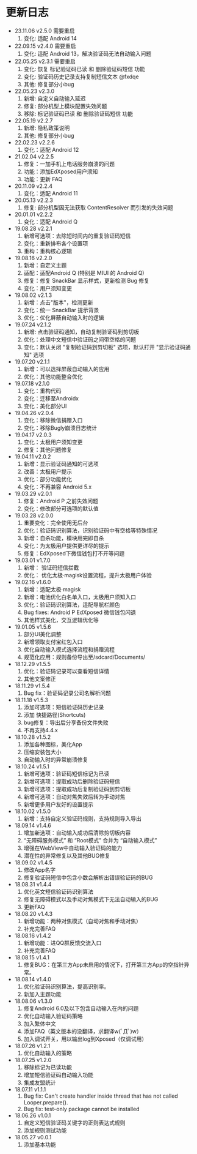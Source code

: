 # 更新日志
- 23.11.06 v2.5.0 需要重启
  1. 变化: 适配 Android 14
- 22.09.15 v2.4.0 需要重启
  1. 变化: 适配 Android 13，解决验证码无法自动输入问题
- 22.05.25 v2.3.1 需要重启
  1. 变化: 恢复 标记验证码已读 和 删除验证码短信 功能
  2. 变化: 验证码历史记录支持复制短信文本 @fxdqe
  3. 其他: 修复部分小bug
- 22.05.23 v2.3.0
  1. 新增: 自定义自动输入延迟
  2. 修复: 部分机型上模块配置失效问题
  3. 移除: 标记验证码已读 和 删除验证码短信 功能
- 22.05.19 v2.2.7
  1. 新增: 隐私政策说明
  2. 其他: 修复部分小bug
- 22.02.23 v2.2.6
  1. 变化：适配 Android 12
- 21.02.04 v2.2.5
  1. 修复：一加手机上电话服务崩溃的问题
  2. 功能：添加EdXposed用户须知
  3. 功能：更新 FAQ
- 20.11.09 v2.2.4
  1. 变化：适配 Android 11
- 20.05.13 v2.2.3
  1. 修复: 部分机型因无法获取 ContentResolver 而引发的失效问题
- 20.01.01 v2.2.2
  1. 变化：适配 Android Q
- 19.08.28 v2.2.1
  1. 新增可选项：去除短时间内的重复验证码短信
  2. 变化：重新排布各个设置项
  3. 重构：重构核心逻辑
- 19.08.16 v2.2.0
  1. 新增：自定义主题
  2. 适配：适配Android Q (特别是 MIUI 的 Android Q)
  3. 修复：修复 SnackBar 显示样式，更新检测 Bug 修复
  4. 变化：用户须知变更
- 19.08.02 v2.1.3 
  1. 新增：点击"版本"，检测更新
  2. 变化：统一 SnackBar 提示背景
  3. 优化：优化屏蔽自动输入时的逻辑
- 19.07.24 v2.1.2
  1. 新增: 点击验证码通知，自动复制验证码到剪切板
  2. 优化：处理中文短信中验证码之间带空格的问题
  3. 变化：默认关闭 "复制验证码到剪切板" 选项，默认打开 "显示验证码通知" 选项
- 19.07.20 v2.1.1
  1. 新增：可以选择屏蔽自动输入的应用
  2. 优化：其他功能整合优化
- 19.07.18 v2.1.0
  1. 变化：重构代码
  2. 变化：迁移至Androidx
  3. 变化：美化部分UI
- 19.04.26 v2.0.4
  1. 变化：移除微信捐赠入口
  2. 变化：移除Bugly崩溃日志统计
- 19.04.17 v2.0.3
  1. 变化：太极用户须知变更
  2. 修复：其他问题修复
- 19.04.11 v2.0.2
  1. 新增：显示验证码通知的可选项
  2. 改善：太极用户提示
  3. 优化：部分功能优化
  4. 变化：不再兼容 Android 5.x
- 19.03.29 v2.0.1
  1. 修复：Android P 之前失效问题
  2. 变化：修改部分可选项的默认值
- 19.03.28 v2.0.0
  1. 重要变化：完全使用无后台
  2. 优化：验证码识别算法，识别验证码中有空格等特殊情况
  3. 新增：自杀功能，模块用完即自杀
  4. 变化：为太极用户提供更详尽的提示
  5. 修复：EdXposed下微信钱包打不开等问题
- 19.03.01 v1.7.0
  1. 新增： 验证码短信拦截
  2. 优化： 优化太极·magisk设置流程，提升太极用户体验
- 19.02.16 v1.6.0
  1. 新增：适配太极·magisk
  2. 新增：电池优化白名单入口，太极用户须知入口
  3. 优化：验证码识别算法，适配导航栏颜色
  4. Bug fixes: Android P EdXposed 微信钱包闪退
  5. 其他样式美化，交互逻辑优化等
- 19.01.05 v1.5.6
  1. 部分UI美化调整
  2. 新增领取支付宝红包入口
  3. 优化自动输入模式选择流程和捐赠流程
  4. 规范化应用：规则备份导出至/sdcard/Documents/
- 18.12.29 v1.5.5
  1. 优化：验证码记录可以查看短信详情
  2. 其他文案修正
- 18.11.29 v1.5.4
  1. Bug fix：验证码记录公司名解析问题
- 18.11.18 v1.5.3
  1. 添加可选项：短信验证码历史记录
  2. 添加 快捷路径(Shortcuts)
  3. bug修复：导出后分享备份文件失败
  4. 不再支持4.4.x
- 18.10.28 v1.5.2
  1. 添加各种图标，美化App
  2. 压缩安装包大小
  3. 自动输入时的异常崩溃修复
- 18.10.24 v1.5.1
  1. 新增可选项：验证码短信标记为已读
  2. 新增可选项：提取成功后删除验证码短信
  3. 新增可选项：提取成功后复制验证码到剪切板
  4. 新增可选项：自动对焦失效后转为手动对焦
  5. 新增更多用户友好的设置提示
- 18.10.02 v1.5.0
  1. 新增：支持自定义验证码规则，支持规则导入导出
- 18.09.14 v1.4.6
  1. 增加新选项：自动输入成功后清除剪切板内容
  2. “无障碍服务模式” 和 “Root模式” 合并为 “自动输入模式”
  3. 增强在WebView中自动输入验证码的能力
  4. 潜在性的异常修复以及其他BUG修复
- 18.09.02 v1.4.5
  1. 修改App名字
  2. 修复验证码短信中包含小数会解析出错误验证码的BUG
- 18.08.31 v1.4.4
  1. 优化英文短信验证码识别算法
  2. 修复无障碍模式以及手动对焦模式下无法自动输入的BUG
  3. 更新FAQ
- 18.08.20 v1.4.3
  1. 新增功能：两种对焦模式（自动对焦和手动对焦）
  2. 补充完善FAQ
- 18.08.16 v1.4.2
  1. 新增功能：进QQ群反馈交流入口
  2. 补充完善FAQ
- 18.08.15 v1.4.1
  1. 修复BUG：在第三方App未启用的情况下，打开第三方App的空指针异常。
- 18.08.14 v1.4.0
  1. 优化验证码识别算法，提高识别率。
  2. 新加入主题功能
- 18.08.06 v1.3.0
  1. 修复Android 6.0及以下包含自动输入在内的问题
  2. 优化自动输入验证码策略
  3. 加入繁体中文
  4. 添加FAQ（英文版本的没翻译，求翻译w(ﾟДﾟ)w）
  5. 加入调试开关，用以输出log到Xposed（仅调试用）
- 18.07.26 v1.2.1
  1. 优化自动输入的策略
- 18.07.25 v1.2.0
  1. 移除标记为已读功能
  2. 增加短信验证码自动输入功能
  3. 集成友盟统计
- 18.07.11 v1.1.1
  1. Bug fix: Can't create handler inside thread that has not called Looper.prepare().
  2. Bug fix: test-only package cannot be installed
- 18.06.26 v1.0.1 
  1. 自定义短信验证码关键字的正则表达式规则
  2. 添加规则测试功能
- 18.05.27 v0.0.1 
  1. 添加基本功能